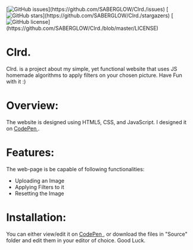 
[![GitHub issues](https://img.shields.io/github/issues/SABERGLOW/Clrd.)](https://github.com/SABERGLOW/Clrd./issues) [![GitHub stars](https://img.shields.io/github/stars/SABERGLOW/Clrd.)](https://github.com/SABERGLOW/Clrd./stargazers) [![GitHub license](https://img.shields.io/github/license/SABERGLOW/Clrd.)](https://github.com/SABERGLOW/Clrd./blob/master/LICENSE)


# Clrd.
Clrd. is a project about my simple, yet functional website that uses JS homemade algorithms to apply filters on your chosen picture. Have Fun with it :)

# Overview:
The website is designed using HTML5, CSS, and JavaScript. I designed it on <a href="https://codepen.io/saberglow/pen/OJNypmg"> CodePen </a>. 

# Features:
The web-page is be capable of following functionalities:
* Uploading an Image
* Applying Filters to it
* Resetting the Image

# Installation:
You can either view/edit it on <a href="https://codepen.io/saberglow/pen/OJNypmg"> CodePen </a>, or download the files in "Source" folder and edit them in your editor of choice. Good Luck.
